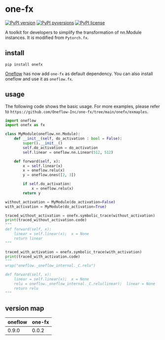 # one-fx

[![PyPI version](https://img.shields.io/pypi/v/onefx.svg)](https://pypi.org/project/onefx/)
[![PyPI pyversions](https://img.shields.io/pypi/pyversions/onefx.svg)](https://pypi.org/project/onefx/)
[![PyPI license](https://img.shields.io/pypi/l/onefx.svg)](https://pypi.org/project/onefx/)

A toolkit for developers to simplify the transformation of nn.Module instances. It is modified from `Pytorch.fx`.


## install

```shell
pip install onefx
```

[Oneflow](https://github.com/Oneflow-Inc/oneflow) has now add `one-fx` as default dependency. You can also install oneflow and use it as `oneflow.fx`.

## usage

The following code shows the basic usage. For more examples, please refer to `https://github.com/Oneflow-Inc/one-fx/tree/main/onefx/exmaples`.

```python
import oneflow
import onefx as fx

class MyModule(oneflow.nn.Module):
    def __init__(self, do_activation : bool = False):
        super().__init__()
        self.do_activation = do_activation
        self.linear = oneflow.nn.Linear(512, 512)

    def forward(self, x):
        x = self.linear(x)
        x = oneflow.relu(x)
        y = oneflow.ones([2, 3])

        if self.do_activation:
            x = oneflow.relu(x)
        return y

without_activation = MyModule(do_activation=False)
with_activation = MyModule(do_activation=True)

traced_without_activation = onefx.symbolic_trace(without_activation)
print(traced_without_activation.code)
"""
def forward(self, x):
    linear = self.linear(x);  x = None
    return linear
"""

traced_with_activation = onefx.symbolic_trace(with_activation)
print(traced_with_activation.code)
"""
wrap("oneflow._oneflow_internal._C.relu")

def forward(self, x):
    linear = self.linear(x);  x = None
    relu = oneflow._oneflow_internal._C.relu(linear);  linear = None
    return relu
"""
```

## version map

| oneflow | one-fx |
| ------- | ------- |
| 0.9.0 | 0.0.2 |